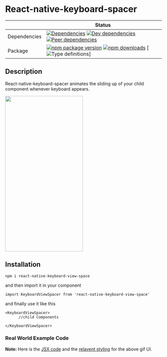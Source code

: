# React-native-keyboard-spacer

| | Status |
| - | - |
| Dependencies | [![Dependencies](https://img.shields.io/david/blendtale/react-native-keyboard-view-spacer.svg)](https://david-dm.org/blendtale/react-native-keyboard-view-spacer.svg) [![Dev dependencies](https://img.shields.io/david/dev/blendtale/react-native-keyboard-view-spacer.svg)](https://david-dm.org/blendtale/react-native-keyboard-view-spacer.svg) [![Peer dependencies](https://img.shields.io/david/peer/blendtale/react-native-keyboard-view-spacer.svg)](https://david-dm.org/blendtale/rn-formly)|
| Package | [![npm package version](https://img.shields.io/npm/v/react-native-keyboard-view-spacer.svg)](https://www.npmjs.com/package/react-native-keyboard-view-spacer.svg) [![npm downloads](https://img.shields.io/npm/dt/react-native-keyboard-view-spacer.svg)](https://www.npmjs.com/package/react-native-keyboard-view-spacer.svg) [![Type definitions](https://img.shields.io/badge/types-TypeScript-blue.svg)]


## Description
React-native-keyboard-spacer animates the sliding up of your child component whenever keyboard appears.

 <img src="https://user-images.githubusercontent.com/32276134/61786668-d01e8a80-ae2b-11e9-978c-5ca20b3cf92f.gif"  width="250" height="500">

## Installation

```
npm i react-native-keyboard-view-space
```

and then import it in your component 

```
import KeyboardViewSpacer from 'react-native-keyboard-view-space'
```

and finally use it like this 
```
<KeyboardViewSpacer>
      //child Components 
      
</KeyboardViewSpacer>
```

### Real World Example Code

<strong> Note: </strong> Here is the [JSX code](https://github.com/blendtale/react-native-keyboard-view-space/blob/master/example.js) and the [relavent styling](https://github.com/blendtale/react-native-keyboard-view-space/blob/master/example.stylesheet.js) for the above gif UI. 

